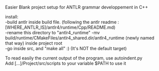 Easier Blank project setup for ANTLR grammar developpement in C++

install:  
-build antlr inside build file. (following the antlr readme : [WHERE_ANTLR_IS]/antlr4/runtime/Cpp/README.md)  
-rename this directory to "antlr4_runtime"
-mv build/runtime/CMakeFiles/antlr4_shared.dir/antlr4_runtime (newly named that way) inside project root  
-go inside src, and "make all" :) (It's NOT the default target)  

To read easily the current output of the program, use autoindent.py  
Add [...]/Project/src/scripts to your variable $PATH to use it  